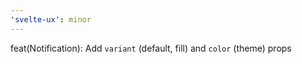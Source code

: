 ```yaml
---
'svelte-ux': minor
---
```


feat(Notification): Add `variant` (default, fill) and `color` (theme) props
